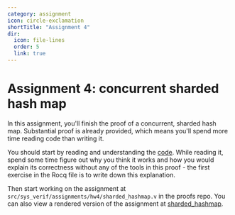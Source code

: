 ```yaml
---
category: assignment
icon: circle-exclamation
shortTitle: "Assignment 4"
dir:
  icon: file-lines
  order: 5
  link: true
---
```


# Assignment 4: concurrent sharded hash map

In this assignment, you'll finish the proof of a concurrent, sharded hash map. Substantial proof is already provided, which means you'll spend more time reading code than writing it.

You should start by reading and understanding the [code](https://github.com/tchajed/sys-verif-fa25-proofs/blob/main/go/sharded_hashmap/sharded_hashmap.go). While reading it, spend some time figure out why you think it works and how you would explain its correctness without any of the tools in this proof - the first exercise in the Rocq file is to write down this explanation.

Then start working on the assignment at `src/sys_verif/assignments/hw4/sharded_hashmap.v` in the proofs repo. You can also view a rendered version of the assignment at [sharded_hashmap](./sharded_hashmap.md).
